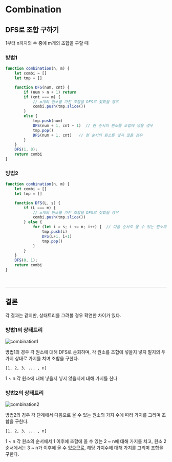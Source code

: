 # Combination
## DFS로 조합 구하기

1부터 n까지의 수 중에 m개의 조합을 구할 때
### 방법1

```js
function combination(n, m) {
    let combi = []
    let tmp = []

    function DFS(num, cnt) {
        if (num > n + 1) return
        if (cnt === m) {
            // m개의 원소를 가진 조합을 DFS로 찾았을 경우
            combi.push(tmp.slice())
        }
        else {
            tmp.push(num)
            DFS(num + 1, cnt + 1)  // 현 순서의 원소를 조합에 넣을 경우
            tmp.pop()
            DFS(num + 1, cnt)   // 현 순서의 원소를 넣지 않을 경우
        }
    }
    DFS(1, 0);
    return combi
}
```

### 방법2
```js
function combination(n, m) {
    let combi = []
    let tmp = []

    function DFS(L, s) {
        if (L === m) {
            // m개의 원소를 가진 조합을 DFS로 찾았을 경우
            combi.push(tmp.slice())
        } else {
            for (let i = s; i <= n; i++) {  // 다음 순서로 올 수 있는 원소의 수 만큼
                tmp.push(i)
                DFS(L+1, i+1)
                tmp.pop()
            }
        }
    }
    DFS(0, 1);
    return combi
}
```

<br>

---

## 결론
각 결과는 같지만, 상태트리를 그려볼 경우 확연한 차이가 있다.

### 방법1의 상태트리

![combination1](https://user-images.githubusercontent.com/41777022/128104926-86d5cc55-9789-47e7-8160-fdfa16ac7b03.jpeg)

방법1의 경우 각 원소에 대해 DFS로 순회하며, 각 원소를 조합에 넣을지 넣지 말지의 두 가지 상태로 가지를 치며 조합을 구한다.

```plaintext
[1, 2, 3, ... , n]
```

1 ~ n 각 원소에 대해 넣을지 넣지 않을지에 대해 가지를 친다


### 방법2의 상태트리

![combination2](https://user-images.githubusercontent.com/41777022/128104934-cacf646b-95f6-4457-b156-384b1c686bf9.jpeg)

방법2의 경우 각 단계에서 다음으로 올 수 있는 원소의 가지 수에 따라 가지를 그리며 조합을 구한다.

```plaintext
[1, 2, 3, ... , n]
```

1 ~ n 각 원소의 순서에서 1 이후에 조합에 올 수 있는 2 ~ n에 대해 가지를 치고, 원소 2 순서에서는 3 ~ n가 이후에 올 수 있으므로, 해당 가지수에 대해 가지를 그리며 조합을 구한다.